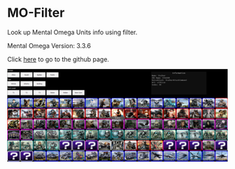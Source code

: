 # MO-Filter
Look up Mental Omega Units info using filter.

Mental Omega Version: 3.3.6

Click [here](https://whensonzws.github.io/MO-Filter/) to go to the github page.

![Preview](./sample1.png)